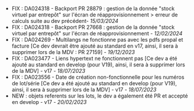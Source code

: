 - FIX : DA024318 - Backport PR 28879 : gestion de la donnée "stock virtuel par entrepôt" sur l'écran de réapprovisionnement > erreur de calculs suite au dev précédent- *15/03/2024*
- FIX : DA024318 - Backport PR 27668 : gestion de la donnée "stock virtuel par entrepôt" sur l'écran de réapprovisionnement - *12/02/2024*
- FIX : DA024269 - Multilangs ne fonctionne pas avec les pdfs propal et facture [Ce dev devrait être ajouté au standard en v17, ainsi, il sera à supprimer lors de la MDV : PR 27159] - *19/12/2023*
- FIX : DA023477 - Liens hypertext ne fonctionnent pas [Ce dev a été ajouté au standard en develop (pour V19), ainsi, il sera à supprimer lors de la MDV] - v17 - *18/07/2023*
- FIX : DA023556 - Date de création non-fonctionnelle pour les numéros de lot/série [Ce dev a été ajouté au standard en develop (pour V19), ainsi, il sera à supprimer lors de la MDV] - v17 - *18/07/2023*
- NEW : objets referents sur les lots, le dev a également été PR et accepté en develop - v17 - *20/02/2023*

